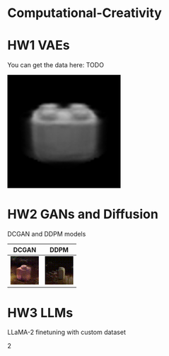 # Computational-Creativity

# HW1 VAEs
You can get the data here: TODO
<!-- TODO HOST IT somewhere -->

![](./HW1_VAEs/.imgs/vae_interpolation.gif)


# HW2 GANs and Diffusion
DCGAN and DDPM models

| DCGAN | DDPM |
|-|-|
| ![](./HW2_GANs_and_Diffusion/.imgs/gan_interpolation_only_bricks.gif) | ![](./HW2_GANs_and_Diffusion/.imgs/diffusion_interpolation_no_aug.gif) |

# HW3 LLMs
LLaMA-2 finetuning with custom dataset

2
